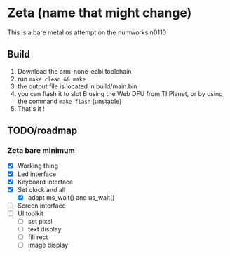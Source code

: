 # Zeta (name that might change)
This is a bare metal os attempt on the numworks n0110

## Build
1. Download the arm-none-eabi toolchain
2. run ```make clean && make```
3. the output file is located in build/main.bin
4. you can flash it to slot B using the Web DFU from TI Planet, or by using the command ```make flash``` (unstable)
5. That's it !

## TODO/roadmap
### Zeta bare minimum
- [x] Working thing
- [x] Led interface
- [x] Keyboard interface
- [x] Set clock and all
    - [x] adapt ms_wait() and us_wait()
- [ ] Screen interface
- [ ] UI toolkit
    - [ ] set pixel
    - [ ] text display
    - [ ] fill rect
    - [ ] image display